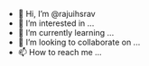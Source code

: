 - 👋 Hi, I’m @rajuihsrav
- 👀 I’m interested in ...
- 🌱 I’m currently learning ...
- 💞️ I’m looking to collaborate on ...
- 📫 How to reach me ...

<!---
rajuihsrav/rajuihsrav is a ✨ special ✨ repository because its `README.md` (this file) appears on your GitHub profile.
You can click the Preview link to take a look at your changes.
--->
